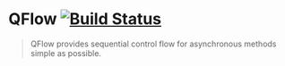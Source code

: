 # QFlow [![Build Status](https://secure.travis-ci.org/MikeBild/qflow.png?branch=master)](http://travis-ci.org/MikeBild/qflow)

> QFlow provides sequential control flow for asynchronous methods simple as possible.